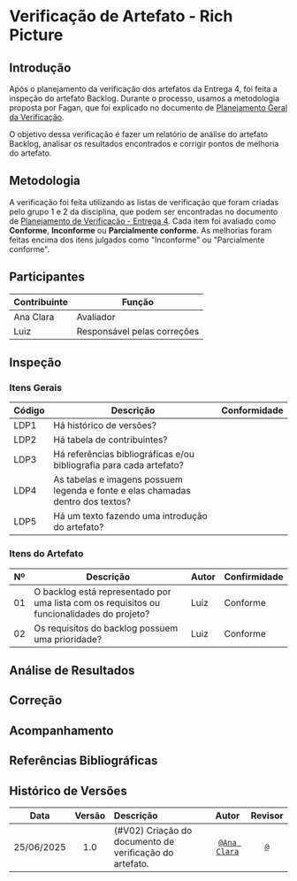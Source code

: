 # Verificação de Artefato - Rich Picture

## Introdução

Após o planejamento da verificação dos artefatos da Entrega 4, foi feita a inspeção do artefato Backlog. Durante o processo, usamos a metodologia proposta por Fagan, que foi explicado no documento de [Planejamento Geral da Verificação](../planejamento-geral.md#metodologia).

O objetivo dessa verificação é fazer um relatório de análise do artefato Backlog, analisar os resultados encontrados e corrigir pontos de melhoria do artefato.

## Metodologia

A verificação foi feita utilizando as listas de verificação que foram criadas pelo grupo 1 e 2 da disciplina, que podem ser encontradas no documento de [Planejamento de Verificação - Entrega 4](./planejamento-entrega3.md). Cada item foi avaliado como **Conforme**, **Inconforme** ou **Parcialmente conforme**. As melhorias foram feitas encima dos itens julgados como "Inconforme" ou "Parcialmente conforme".

## Participantes

| Contribuinte | Função                                                            |
| ------------ | --------------------------------------------------------------------- |
| Ana Clara    | Avaliador |
| Luiz    | Responsável pelas correções |

## Inspeção

### Itens Gerais

| Código | Descrição | Conformidade |
|--------|----------|-------------|
| LDP1 | Há histórico de versões? | |
| LDP2 | Há tabela de contribuintes? | |
| LDP3 | Há referências bibliográficas e/ou bibliografia para cada artefato? | |
| LDP4 | As tabelas e imagens possuem legenda e fonte e elas chamadas dentro dos textos? | |
| LDP5 | Há um texto fazendo uma introdução do artefato? | |

### Itens do Artefato

| Nº  | Descrição                          | Autor                  | Confirmidade                |
|-----|------------------------------------|------------------------|---------------------------|
| 01  | O backlog está representado por uma lista com os requisitos ou funcionalidades do projeto? | Luiz  | Conforme |
| 02  | Os requisitos do backlog possuem uma prioridade? | Luiz  | Conforme  |

## Análise de Resultados

## Correção

## Acompanhamento

## Referências Bibliográficas

## Histórico de Versões

 Data       | Versão | Descrição                                 | Autor                                      | Revisor                                     |
| :--------: | :----: | :---------------------------------------- | :----------------------------------------: | :----------------------------------------: |
| 25/06/2025 |  1.0   | (#V02) Criação do documento de verificação do artefato.| [`@Ana Clara`](https://github.com/anabborges)   | [`@`](https://github.com/)   |